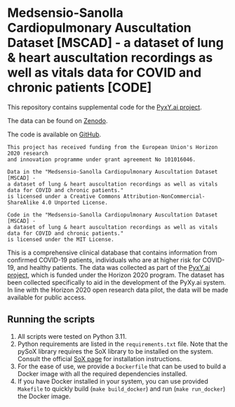 # Medsensio-Sanolla Cardiopulmonary Auscultation Dataset [MSCAD] - a dataset of lung & heart auscultation recordings as well as vitals data for COVID and chronic patients [CODE]

This repository contains supplemental code for the [PyxY.ai project](https://pyxy.ai/).

The data can be found on [Zenodo](https://zenodo.org/record/5527700).

The code is available on [GitHub](https://github.com/medsensio/mscad-code).

```text
This project has received funding from the European Union's Horizon 2020 research
and innovation programme under grant agreement No 101016046.
```

```text
Data in the "Medsensio-Sanolla Cardiopulmonary Auscultation Dataset [MSCAD] -
a dataset of lung & heart auscultation recordings as well as vitals data for COVID and chronic patients."
is licensed under a Creative Commons Attribution-NonCommercial-ShareAlike 4.0 Unported License.
```

```text
Code in the "Medsensio-Sanolla Cardiopulmonary Auscultation Dataset [MSCAD] -
a dataset of lung & heart auscultation recordings as well as vitals data for COVID and chronic patients."
is licensed under the MIT License.
```

This is a comprehensive clinical database that contains information from confirmed COVID-19 patients,
individuals who are at higher risk for COVID-19, and healthy patients.
The data was collected as part of the [PyxY.ai project](https://pyxy.ai/), which is funded under the Horizon 2020 program.
The dataset has been collected specifically to aid in the development of the PyXy.ai system.
In line with the Horizon 2020 open research data pilot, the data will be made available for public access.

## Running the scripts

1. All scripts were tested on Python 3.11.
2. Python requirements are listed in the `requirements.txt` file.
    Note that the pySoX library requires the SoX library to be installed on the system.
    Consult the official [SoX page](https://sox.sourceforge.net/) for installation instructions.
3. For the ease of use, we provide a `Dockerfile` that can be used to build a Docker image
    with all the required dependencies installed.
4. If you have Docker installed in your system, you can use provided `Makefile` to
    quickly build (`make build_docker`) and run (`make run_docker`) the Docker image.
